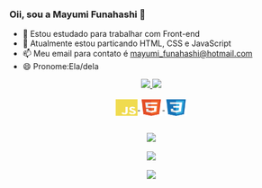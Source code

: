 ### Oii, sou a Mayumi Funahashi 👋


- 🔭 Estou estudado para trabalhar com Front-end 
- 🌱 Atualmente estou particando HTML, CSS e JavaScript
- 📫 Meu email para contato é mayumi_funahashi@hotmail.com
- 😄 Pronome:Ela/dela

<div align="center">
  <a href="https://github.com/mayumifunahashi">
  <img height="170em" src="https://github-readme-stats.vercel.app/api?username=mayumifunahashi&show_icons=true&theme=swift&include_all_commits=true&count_private=true"/>
  <img height="170em" src="https://github-readme-stats.vercel.app/api/top-langs/?username=mayumifunahashi&layout=compact&langs_count=7&theme=swift"/>
</div>
  
  <div align=center style="display: inline_block"><br>
  <img align="center" alt="Mayumi-Js" height="30" width="40" src="https://raw.githubusercontent.com/devicons/devicon/master/icons/javascript/javascript-plain.svg">
  <img align="center" alt="Mayumi-HTML" height="30" width="40" src="https://raw.githubusercontent.com/devicons/devicon/master/icons/html5/html5-original.svg">
  <img align="center" alt="Mayumi-CSS" height="30" width="40" src="https://raw.githubusercontent.com/devicons/devicon/master/icons/css3/css3-original.svg">
</div>

  ##
  
  <div align=center> 

  <a href="https://instagram.com/mayumifunahashi" target="_blank"><img src="https://img.shields.io/badge/-Instagram-%23E4405F?style=for-the-badge&logo=instagram&logoColor=white" target="_blank"></a>

  <a href = "mailto:mayumi_funahashi@hotmail.com"><img src="https://img.shields.io/badge/-Gmail-%23333?style=for-the-badge&logo=gmail&logoColor=white" target="_blank"></a>
    
  <a href="https://www.linkedin.com/in/j%C3%A9ssica-mayumi-funahashi-545079224/" target="_blank"><img src="https://img.shields.io/badge/-LinkedIn-%230077B5?style=for-the-badge&logo=linkedin&logoColor=white" target="_blank"></a> 
